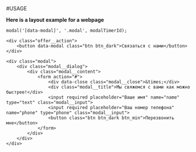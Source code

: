 #USAGE 

**Here is a layout example for a webpage**
 
```modal('[data-modal]', '.modal', modalTimerId);```



```
<div class="offer__action">
	<button data-modal class="btn btn_dark">Связаться с нами</button>
</div>
```
```
<div class="modal">
	<div class="modal__dialog">
		<div class="modal__content">
			<form action="#">
				<div data-close class="modal__close">&times;</div>
				<div class="modal__title">Мы свяжемся с вами как можно быстрее!</div>
				<input required placeholder="Ваше имя" name="name" type="text" class="modal__input">
				<input required placeholder="Ваш номер телефона" name="phone" type="phone" class="modal__input">
				<button class="btn btn_dark btn_min">Перезвонить мне</button>
			</form>
		</div>
	</div>
</div>
```
